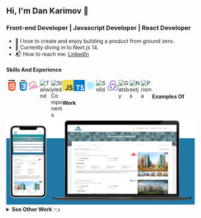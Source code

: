 ## Hi, I'm Dan Karimov 👋
### Front-end Developer | Javascript Developer | React Developer

- 🧡 I love to create and enjoy building a product from ground zero.
- 🔭 Currently diving in to Next.js 14.
- 📬 How to reach me: [LinkedIn](https://www.linkedin.com/in/dan-karimov/)

#### Skills And Experience
<img align="left" alt="HTML" width="30px" src="https://raw.githubusercontent.com/github/explore/80688e429a7d4ef2fca1e82350fe8e3517d3494d/topics/html/html.png" />
<img align="left" alt="CSS3" width="30px" src="https://raw.githubusercontent.com/github/explore/80688e429a7d4ef2fca1e82350fe8e3517d3494d/topics/css/css.png"/>
<img align="left" alt="SASS" width="30px" src="https://raw.githubusercontent.com/github/explore/80688e429a7d4ef2fca1e82350fe8e3517d3494d/topics/sass/sass.png" />
<img align="left" alt="Tailwind" width="30px" src="https://avatars.githubusercontent.com/u/67109815?s=200&v=4" />
<img align="left" alt="Styled Components" width="30px" src="https://raw.githubusercontent.com/styled-components/brand/master/styled-components.png" />
<img align="left" alt="JavaScript" width="30px" src="https://raw.githubusercontent.com/github/explore/80688e429a7d4ef2fca1e82350fe8e3517d3494d/topics/javascript/javascript.png" />
<img align="left" alt="Typescript" width="30px" src="https://raw.githubusercontent.com/github/explore/80688e429a7d4ef2fca1e82350fe8e3517d3494d/topics/typescript/typescript.png" />
<img align="left" alt="React" width="30px" src="https://raw.githubusercontent.com/github/explore/80688e429a7d4ef2fca1e82350fe8e3517d3494d/topics/react/react.png" />
<img align="left" alt="Solid" width="30px" src="https://github.com/solidjs.png?size=40" />
<img align="left" alt="Redux" width="30px" src="https://raw.githubusercontent.com/github/explore/80688e429a7d4ef2fca1e82350fe8e3517d3494d/topics/redux/redux.png" />
<img align="left" alt="Gatsby" width="30px" src="https://github.com/gatsbyjs.png"/>
<img align="left" alt="Nextjs" width="30px" src="https://camo.githubusercontent.com/39791c3e4c4387b8b913628a8f258768ea3a4a71fc815ced2219f81c22c71f6a/68747470733a2f2f6173736574732e76657263656c2e636f6d2f696d6167652f75706c6f61642f76313636323133303535392f6e6578746a732f49636f6e5f6c696768745f6261636b67726f756e642e706e67"/>
<img align="left" alt="Prisma" width="30px" src="https://avatars.githubusercontent.com/u/17219288?s=48&v=4"/>
<br/>

#### Examples Of Work
<img alt="work example" width="600px" src="https://github.com/dankarimov/dankarimov/blob/main/1.jpg" />

<details>
  <summary><strong>See Other Work</strong> 👈</summary>
  <img src="https://github.com/dankarimov/dankarimov/blob/main/1.1.jpg">
  <hr/>
  <img src="https://github.com/dankarimov/dankarimov/blob/main/2.jpg">
  <hr/>
  <img src="https://github.com/dankarimov/dankarimov/blob/main/3.jpg">
  <hr/>
  <img src="https://github.com/dankarimov/dankarimov/blob/main/4.jpg">
  <hr/>
  <img src="https://github.com/dankarimov/dankarimov/blob/main/5.jpg">
  <hr/>
  <img src="https://github.com/dankarimov/dankarimov/blob/main/6.jpg">
  <hr/>
  <img src="https://github.com/dankarimov/dankarimov/blob/main/8.jpg">
  <hr/>
  <img src="https://github.com/dankarimov/dankarimov/blob/main/9.jpg">
  <hr/>
  <img src="https://github.com/dankarimov/dankarimov/blob/main/10.jpg">
</details>
